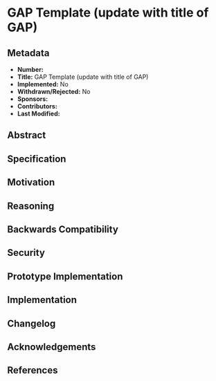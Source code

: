 # GAP Template (update with title of GAP)

## Metadata

* **Number:**
* **Title:** GAP Template (update with title of GAP)
* **Implemented:** No
* **Withdrawn/Rejected:** No
* **Sponsors:**
* **Contributors:**
* **Last Modified:**

## Abstract

## Specification

## Motivation

## Reasoning

## Backwards Compatibility

## Security

## Prototype Implementation

## Implementation

## Changelog

## Acknowledgements

## References
